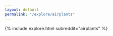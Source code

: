 ```yaml
---
layout: default
permalink: "/explore/airplants"
---
```


{% include explore.html subreddit="airplants" %}
